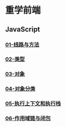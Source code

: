 # 重学前端

## JavaScript 

### [01-线路与方法](./01.md)
### [02-类型](./02.md)
### [03-对象](./03.md)
### [04-对象分类](./04.md)
### [05-执行上下文和执行栈](./05.md)
### [06-作用域链与闭包](./06.md)